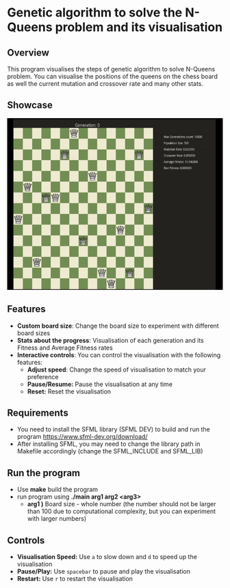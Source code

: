 # Genetic algorithm to solve the N-Queens problem and its visualisation

## Overview
This program visualises the steps of genetic algorithm to solve N-Queens problem. You can visualise the positions of the queens on the chess board as well the current mutation and crossover rate and many other stats.

## Showcase
<img src="assets/example.gif" alt="Program Showcase 1" height="400"/>

## Features
- **Custom board size**: Change the board size to experiment with different board sizes
- **Stats about the progress**: Visualisation of each generation and its Fitness and Average Fitness rates
- **Interactive controls**:  You can control the visualisation with the following features:
  - **Adjust speed**: Change the speed of visualisation to match your preference
  - **Pause/Resume:** Pause the visualisation at any time
  - **Reset:** Reset the visualisation 

## Requirements
- You need to install the SFML library (SFML DEV) to build and run the program
  https://www.sfml-dev.org/download/ 
- After installing SFML, you may need to change the library path in Makefile accordingly (change the SFML_INCLUDE and SFML_LIB)

## Run the program
- Use **make** build the program
- run program using **./main arg1 arg2 \<arg3\>**
    - **arg1 )** Board size - whole number (the number should not be larger than 100 due to computational complexity, but you can experiment with larger numbers)
 
## Controls
- **Visualisation Speed:** Use `a` to slow down and `d` to speed up the visualisation
- **Pause/Play:** Use `spacebar` to pause and play the visualisation
- **Restart:** Use `r` to restart the visualisation




